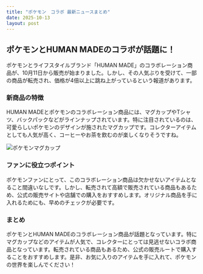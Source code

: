```yaml
---
title: "ポケモン　コラボ 最新ニュースまとめ"
date: 2025-10-13
layout: post
---
```


## ポケモンとHUMAN MADEのコラボが話題に！

ポケモンとライフスタイルブランド「HUMAN MADE」のコラボレーション商品が、10月11日から販売が始まりました。しかし、その人気ぶりを受けて、一部の商品が転売され、価格が4倍以上に跳ね上がっているという報道があります。

### 新商品の特徴

HUMAN MADEとポケモンのコラボレーション商品には、マグカップやTシャツ、バックパックなどがラインナップされています。特に注目されているのは、可愛らしいポケモンのデザインが施されたマグカップです。コレクターアイテムとしても人気が高く、コーヒーやお茶を飲むのが楽しくなりそうですね。

![ポケモンマグカップ](https://example.com/pokemon_mug.jpg)

### ファンに役立つポイント

ポケモンファンにとって、このコラボレーション商品は欠かせないアイテムとなること間違いなしです。しかし、転売されて高額で販売されている商品もあるため、公式の販売サイトや店舗での購入をおすすめします。オリジナル商品を手に入れるためにも、早めのチェックが必要です。

### まとめ

ポケモンとHUMAN MADEのコラボレーション商品が話題となっています。特にマグカップなどのアイテムが人気で、コレクターにとっては見逃せないコラボ商品となっています。転売されている商品もあるため、公式の販売ルートで購入することをおすすめします。是非、お気に入りのアイテムを手に入れて、ポケモンの世界を楽しんでください！